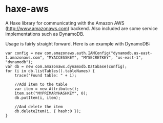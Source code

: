 haxe-aws
========

A Haxe library for communicating with the Amazon AWS (http://www.amazonaws.com) backend. Also included are some service implementations such as DynamoDB.

Usage is fairly straight forward. Here is an example with DynamoDB:

    var config = new com.amazonaws.auth.IAMConfig("dynamodb.us-east-1.amazonaws.com", "MYACCESSKEY", "MYSECRETKEY", "us-east-1", "dynamodb");
    var db = new com.amazonaws.dynamodb.Database(config);
	for (i in db.listTables().tableNames) {
		trace("Found table: " + i);
		
		//Add item to the table
		var item = new Attributes();
		item.set("MYPRIMARYHASHKEY", 0);
		db.putItem(i, item);
		
		//And delete the item
		db.deleteItem(i, { hash:0 });
	}